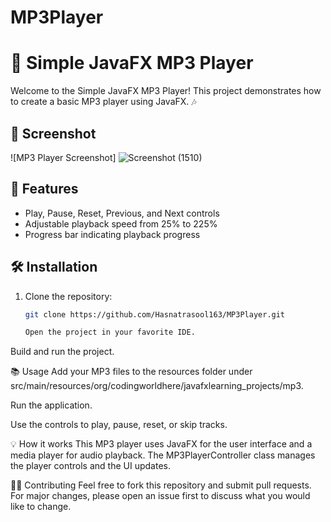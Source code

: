 # MP3Player

# 🎵 Simple JavaFX MP3 Player

Welcome to the Simple JavaFX MP3 Player! This project demonstrates how to create a basic MP3 player using JavaFX. 🎶

## 📸 Screenshot

![MP3 Player Screenshot] ![Screenshot (1510)](https://github.com/user-attachments/assets/912d701c-a704-4601-9be3-62e2996376d5)


## 🚀 Features

- Play, Pause, Reset, Previous, and Next controls
- Adjustable playback speed from 25% to 225%
- Progress bar indicating playback progress

## 🛠️ Installation

1. Clone the repository:
   ```bash
   git clone https://github.com/Hasnatrasool163/MP3Player.git

   Open the project in your favorite IDE.

Build and run the project.

📚 Usage
Add your MP3 files to the resources folder under src/main/resources/org/codingworldhere/javafxlearning_projects/mp3.

Run the application.

Use the controls to play, pause, reset, or skip tracks.

💡 How it works
This MP3 player uses JavaFX for the user interface and a media player for audio playback. The MP3PlayerController class manages the player controls and the UI updates.

👷‍♂️ Contributing
Feel free to fork this repository and submit pull requests. For major changes, please open an issue first to discuss what you would like to change.
